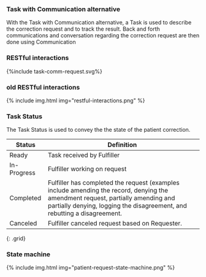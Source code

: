 ### Task with Communication alternative

With the Task with Communication alternative, a Task is used to describe the correction request and to track the result. Back and forth communications and conversation regarding the correction request are then done using Communication

### RESTful interactions

<div>
{%include task-comm-request.svg%}
</div>

### old RESTful interactions

{% include img.html img="restful-interactions.png" %}

### Task Status

The Task Status is used to convey the the state of the patient correction.

Status | Definition |
---|---
Ready | Task received by Fulfiller
In-Progress | Fulfiller working on request
Completed | Fulfiller has completed the request (examples include amending the record, denying the amendment request, partially amending and partially denying, logging the disagreement, and rebutting a disagreement.
Canceled | Fulfiller canceled request based on Requester.
{: .grid}

### State machine

{% include img.html img="patient-request-state-machine.png" %}
